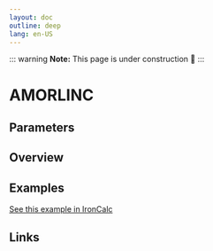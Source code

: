 ```yaml
---
layout: doc
outline: deep
lang: en-US
---
```


::: warning
**Note:** This page is under construction 🚧
:::

# AMORLINC

## Parameters

## Overview

## Examples

[See this example in IronCalc](https://app.ironcalc.com/?filename=amorlinc)

## Links